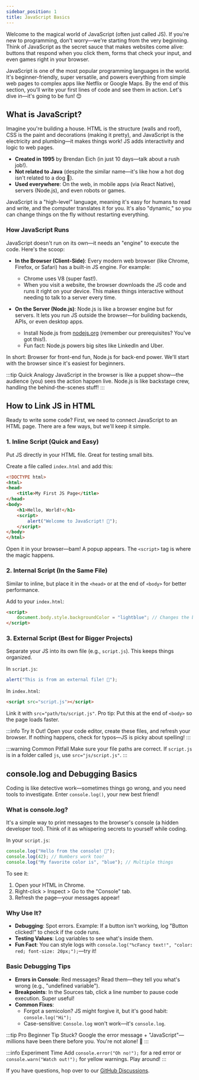 ```yaml
---
sidebar_position: 1
title: JavaScript Basics
---
```



Welcome to the magical world of JavaScript (often just called JS). If you're new to programming, don't worry—we're starting from the very beginning. Think of JavaScript as the secret sauce that makes websites come alive: buttons that respond when you click them, forms that check your input, and even games right in your browser.

JavaScript is one of the most popular programming languages in the world. It's beginner-friendly, super versatile, and powers everything from simple web pages to complex apps like Netflix or Google Maps. By the end of this section, you'll write your first lines of code and see them in action. Let's dive in—it's going to be fun! 😊

## What is JavaScript?

Imagine you're building a house. HTML is the structure (walls and roof), CSS is the paint and decorations (making it pretty), and JavaScript is the electricity and plumbing—it makes things work! JS adds interactivity and logic to web pages.

- **Created in 1995** by Brendan Eich (in just 10 days—talk about a rush job!).
- **Not related to Java** (despite the similar name—it's like how a hot dog isn't related to a dog 🐶).
- **Used everywhere**: On the web, in mobile apps (via React Native), servers (Node.js), and even robots or games.

JavaScript is a "high-level" language, meaning it's easy for humans to read and write, and the computer translates it for you. It's also "dynamic," so you can change things on the fly without restarting everything.

### How JavaScript Runs

JavaScript doesn't run on its own—it needs an "engine" to execute the code. Here's the scoop:

- **In the Browser (Client-Side)**: Every modern web browser (like Chrome, Firefox, or Safari) has a built-in JS engine. For example:
  - Chrome uses V8 (super fast!).
  - When you visit a website, the browser downloads the JS code and runs it right on your device. This makes things interactive without needing to talk to a server every time.

- **On the Server (Node.js)**: Node.js is like a browser engine but for servers. It lets you run JS outside the browser—for building backends, APIs, or even desktop apps.
  - Install Node.js from [nodejs.org](https://nodejs.org) (remember our prerequisites? You've got this!).
  - Fun fact: Node.js powers big sites like LinkedIn and Uber.

In short: Browser for front-end fun, Node.js for back-end power. We'll start with the browser since it's easiest for beginners.

:::tip Quick Analogy
JavaScript in the browser is like a puppet show—the audience (you) sees the action happen live. Node.js is like backstage crew, handling the behind-the-scenes stuff!
:::

## How to Link JS in HTML

Ready to write some code? First, we need to connect JavaScript to an HTML page. There are a few ways, but we'll keep it simple.

### 1. Inline Script (Quick and Easy)

Put JS directly in your HTML file. Great for testing small bits.

Create a file called `index.html` and add this:

```html
<!DOCTYPE html>
<html>
<head>
    <title>My First JS Page</title>
</head>
<body>
    <h1>Hello, World!</h1>
    <script>
        alert("Welcome to JavaScript! 🎉");
    </script>
</body>
</html>
```

Open it in your browser—bam! A popup appears. The `<script>` tag is where the magic happens.

### 2. Internal Script (In the Same File)

Similar to inline, but place it in the `<head>` or at the end of `<body>` for better performance.

Add to your `index.html`:

```html
<script>
    document.body.style.backgroundColor = "lightblue"; // Changes the background!
</script>
```

### 3. External Script (Best for Bigger Projects)

Separate your JS into its own file (e.g., `script.js`). This keeps things organized.

In `script.js`:

```javascript
alert("This is from an external file! 🚀");
```

In `index.html`:

```html
<script src="script.js"></script>
```

Link it with `src="path/to/script.js"`. Pro tip: Put this at the end of `<body>` so the page loads faster.

:::info Try It Out!
Open your code editor, create these files, and refresh your browser. If nothing happens, check for typos—JS is picky about spelling!
:::

:::warning Common Pitfall
Make sure your file paths are correct. If `script.js` is in a folder called `js`, use `src="js/script.js"`.
:::

## console.log and Debugging Basics

Coding is like detective work—sometimes things go wrong, and you need tools to investigate. Enter `console.log()`, your new best friend!

### What is console.log?

It's a simple way to print messages to the browser's console (a hidden developer tool). Think of it as whispering secrets to yourself while coding.

In your `script.js`:

```javascript
console.log("Hello from the console! 👋");
console.log(42); // Numbers work too!
console.log("My favorite color is", "blue"); // Multiple things
```

To see it:

1. Open your HTML in Chrome.
2. Right-click > Inspect > Go to the "Console" tab.
3. Refresh the page—your messages appear!

### Why Use It?

- **Debugging**: Spot errors. Example: If a button isn't working, log "Button clicked!" to check if the code runs.
- **Testing Values**: Log variables to see what's inside them.
- **Fun Fact**: You can style logs with `console.log("%cFancy text!", "color: red; font-size: 20px;");`—try it!

### Basic Debugging Tips

- **Errors in Console**: Red messages? Read them—they tell you what's wrong (e.g., "undefined variable").
- **Breakpoints**: In the Sources tab, click a line number to pause code execution. Super useful!
- **Common Fixes**:
  - Forgot a semicolon? JS might forgive it, but it's good habit: `console.log("Hi");`
  - Case-sensitive: `Console.log` won't work—it's `console.log`.

:::tip Pro Beginner Tip
Stuck? Google the error message + "JavaScript"—millions have been there before you. You're not alone! 🌟
:::

:::info Experiment Time
Add `console.error("Oh no!");` for a red error or `console.warn("Watch out!");` for yellow warnings. Play around!
:::

If you have questions, hop over to our [GitHub Discussions](https://github.com/sammy6378/reference/discussions).
